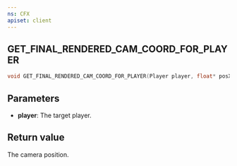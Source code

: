```yaml
---
ns: CFX
apiset: client
---
```

## GET_FINAL_RENDERED_CAM_COORD_FOR_PLAYER

```c
void GET_FINAL_RENDERED_CAM_COORD_FOR_PLAYER(Player player, float* posX, float* posY, float* posZ);
```


## Parameters
* **player**: The target player.

## Return value
The camera position.